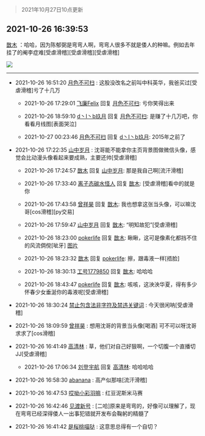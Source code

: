 > 2021年10月27日10点更新
<link rel="stylesheet" href="https://cdn.jsdelivr.net/gh/taotie6/sampleJSON@main/css/photo_show.css">
<meta name="referrer" content="no-referrer" />


 ## 2021-10-26 16:39:53 

 [㪚木](https://www.coolapk.com/feed/30965642?shareKey=MWZhMjUyZmU1NGRhNjE3N2MzNzI~) ：哈哈，因为陈郁弼是弯弯人啊，弯弯人很多不就是倭人的种嘛。例如去年挂了的阉李症难[受虐滑稽][受虐滑稽][受虐滑稽] 

<div class="album">
<img class="img-item" src="http://image.coolapk.com/feed/2020/0606/14/1081091_39c516f3_5623_1393@320x180.gif" />
</div>

 ------- 

- 2021-10-26 16:51:20 [月色不可扫](uid=3639201) : 这股没改名之前叫中科英华，我爸买过[受虐滑稽]亏了十几万 

    - 2021-10-26 17:29:01 [飞廉Felix](uid=900024) 回复 [月色不可扫](uid=3639201): 亏你笑得出来 

    - 2021-10-26 18:59:10 [d丶I丶b玖月](uid=2952537) 回复 [月色不可扫](uid=3639201): 是赚了十几万吧，你看看月线图[表面哭泣] 

    - 2021-10-27 00:23:46 [月色不可扫](uid=3639201) 回复 [d丶I丶b玖月](uid=2952537): 2015年之前了 

- 2021-10-26 17:22:35 [山中岁月](uid=2158518) : 沈哥能不能拿你主页背景图做微信头像，感觉会比动漫头像看起来要成熟，主要还帅[受虐滑稽] 

    - 2021-10-26 17:24:57 [㪚木](uid=1081091) 回复 [山中岁月](uid=2158518): 那是我自己啊[流汗滑稽] 

    - 2021-10-26 17:33:40 [离子态碳水怪人](uid=1112739) 回复 [㪚木](uid=1081091): [受虐滑稽]看中的就是你 

    - 2021-10-26 17:43:58 [曾祥昊](uid=6695078) 回复 [㪚木](uid=1081091): 我也想拿这张当头像，可以嘛沈哥[cos滑稽][py交易] 

    - 2021-10-26 17:59:47 [山中岁月](uid=2158518) 回复 [㪚木](uid=1081091): “明知故犯”[受虐滑稽] 

    - 2021-10-26 18:23:00 [pokerlife](uid=575409) 回复 [㪚木](uid=1081091): 瞅瞅，这可是像素化都挡不住的风流倜傥[呲牙] [图片](http://image.coolapk.com/feed/2021/1026/18/575409_bb95be64_3779_7871@1080x2400.jpeg)

    - 2021-10-26 18:23:32 [㪚木](uid=1081091) 回复 [pokerlife](uid=575409): 擦，跟毒液一样[捂脸] 

    - 2021-10-26 18:30:13 [工号1779850](uid=1779850) 回复 [㪚木](uid=1081091): 哈哈哈 

    - 2021-10-26 18:43:47 [pokerlife](uid=575409) 回复 [㪚木](uid=1081091): 咳咳，这泱泱华夏，得有多少怀春少女垂涎你的毒液呢[受虐滑稽] 

- 2021-10-26 18:30:24 [禁止包含法非字符及禁违关键词](uid=568901) : 今天很闲呐[受虐滑稽] 

- 2021-10-26 18:09:59 [曾祥昊](uid=6695078) : 想用沈哥的背景当头像[喝酒]
可不可以呀沈哥求求了[cos滑稽] 

- 2021-10-26 16:41:49 [高清林](uid=8114305) : 草，他们对自己好狠啊，一个切腹一个直播切JJ[受虐滑稽] 

    - 2021-10-26 17:06:34 [刘登宇航](uid=571170) 回复 [高清林](uid=8114305): 哈哈哈哈 

- 2021-10-26 16:58:30 [abanana](uid=1860197) : 高产似那啥[流汗滑稽] 

- 2021-10-26 16:47:53 [哎呦小彩羽嘛](uid=2830213) : 红豆泥斯米马赛 

- 2021-10-26 16:42:46 [见渡新号](uid=868957) : [二哈]原来是弯弯的，好像可以理解了，现在弯弯已经深得倭人一出事犯错就开发布会鞠躬的精髓了 

- 2021-10-26 16:41:42 [是桜桃喵哒](uid=3800103) : 这意思总得有一个自切？ 

